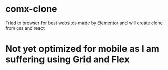 # comx-clone
Tried to browser for best websites made by Elementor and will create clone from css and react
# Not yet optimized for mobile as I am suffering using Grid and Flex
